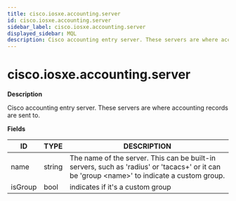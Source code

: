 ```yaml
---
title: cisco.iosxe.accounting.server
id: cisco.iosxe.accounting.server
sidebar_label: cisco.iosxe.accounting.server
displayed_sidebar: MQL
description: Cisco accounting entry server. These servers are where accounting records are sent to.
---
```


# cisco.iosxe.accounting.server

**Description**

Cisco accounting entry server. These servers are where accounting records are sent to.

**Fields**

| ID      | TYPE   | DESCRIPTION                                                                                                                                   |
| ------- | ------ | --------------------------------------------------------------------------------------------------------------------------------------------- |
| name    | string | The name of the server. This can be built-in servers, such as 'radius' or 'tacacs+' or it can be 'group \<name\>' to indicate a custom group. |
| isGroup | bool   | indicates if it's a custom group                                                                                                              |
